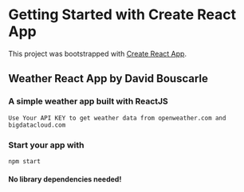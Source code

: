 # Getting Started with Create React App

This project was bootstrapped with [Create React App](https://github.com/facebook/create-react-app).

## Weather React App by David Bouscarle
### A simple weather app built with ReactJS

````
Use Your API KEY to get weather data from openweather.com and bigdatacloud.com
````

### Start your app with
````
npm start
````

#### No library dependencies needed!


